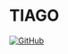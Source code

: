 # TIAGO

[![GitHub](https://img.shields.io/badge/GitHub-000?style=for-the-badge&logo=github&logoColor=0E76A8)](https://www.github.com/tiagorodriguesbr/)
